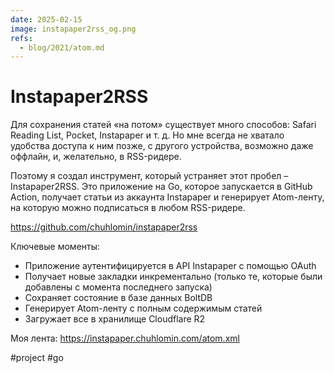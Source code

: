 ```yaml
---
date: 2025-02-15
image: instapaper2rss_og.png
refs:
  - blog/2021/atom.md
---
```


# Instapaper2RSS

Для сохранения статей «на потом» существует много способов: Safari Reading List, Pocket, Instapaper и т. д.
Но мне всегда не хватало удобства доступа к ним позже, с другого устройства, возможно даже оффлайн, и, желательно, в RSS-ридере.

Поэтому я создал инструмент, который устраняет этот пробел – Instapaper2RSS.
Это приложение на Go, которое запускается в GitHub Action, получает статьи из аккаунта Instapaper
и генерирует Atom-ленту, на которую можно подписаться в любом RSS-ридере.

https://github.com/chuhlomin/instapaper2rss

Ключевые моменты:

- Приложение аутентифицируется в API Instapaper с помощью OAuth
- Получает новые закладки инкрементально (только те, которые были добавлены с момента последнего запуска)
- Сохраняет состояние в базе данных BoltDB
- Генерирует Atom-ленту с полным содержимым статей
- Загружает все в хранилище Cloudflare R2

Моя лента: https://instapaper.chuhlomin.com/atom.xml

#project #go
